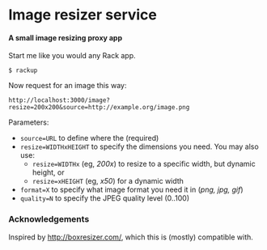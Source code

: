 # Image resizer service
#### A small image resizing proxy app

Start me like you would any Rack app.

    $ rackup

Now request for an image this way:

    http://localhost:3000/image?resize=200x200&source=http://example.org/image.png

Parameters:

 * `source=URL` to define where the (required)
 * `resize=WIDTHxHEIGHT` to specify the dimensions you need. You may also use:
   - `resize=WIDTHx` (eg, *200x*) to resize to a specific width, but dynamic height, or
   - `resize=xHEIGHT` (eg, *x50*) for a dynamic width
 * `format=X` to specify what image format you need it in (*png, jpg, gif*)
 * `quality=N` to specify the JPEG quality level (0..100)

### Acknowledgements

Inspired by http://boxresizer.com/, which this is (mostly) compatible with.
